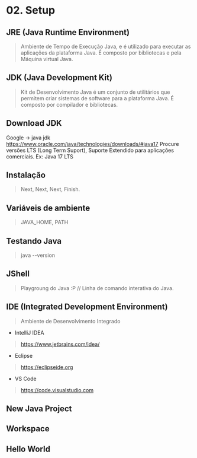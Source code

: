 # 02. Setup
## JRE (Java Runtime Environment)
> Ambiente de Tempo de Execução Java, e é utilizado para executar as aplicações da plataforma Java. É composto por bibliotecas e pela Máquina virtual Java.

## JDK (Java Development Kit) 
> Kit de Desenvolvimento Java é um conjunto de utilitários que permitem criar sistemas de software para a plataforma Java. É composto por compilador e bibliotecas.

## Download JDK
Google -> java jdk
https://www.oracle.com/java/technologies/downloads/#java17
Procure versões LTS (Long Term Suport), Suporte Extendido para aplicações comerciais.
Ex: Java 17 LTS

## Instalação
> Next, Next, Next, Finish.

## Variáveis de ambiente
> JAVA_HOME, PATH
## Testando Java
> java --version
## JShell
> Playgroung do Java :P // Linha de comando interativa do Java.
## IDE (Integrated Development Environment)
> Ambiente de Desenvolvimento Integrado
* IntelliJ IDEA
> https://www.jetbrains.com/idea/
* Eclipse
> https://eclipseide.org
* VS Code
> https://code.visualstudio.com
## New Java Project
## Workspace
## Hello World
